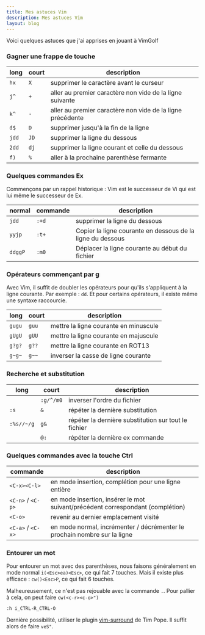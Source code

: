 ```yaml
---
title: Mes astuces Vim
description: Mes astuces Vim
layout: blog
---
```

Voici quelques astuces que j'ai apprises en jouant à VimGolf

### Gagner une frappe de touche

| long  | court | description                                                |
|-------|-------|------------------------------------------------------------|
| `hx`  | `X`   | supprimer le caractère avant le curseur                    |
| `j^`  | `+`   | aller au premier caractère non vide de la ligne suivante   |
| `k^`  | `-`   | aller au premier caractère non vide de la ligne précédente |
| `d$`  | `D`   | supprimer jusqu'à la fin de la ligne                       |
| `jdd` | `JD`  | supprimer la ligne du dessous                              |
| `2dd` | `dj`  | supprimer la ligne courant et celle du dessous             |
| `f)`  | `%`   | aller à la prochaine parenthèse fermante                   |

### Quelques commandes Ex

Commençons par un rappel historique : Vim est le successeur de Vi qui est lui même le successeur de
Ex.

| normal  | commande | description                                                |
|---------|----------|------------------------------------------------------------|
| `jdd`   | `:+d`    | supprimer la ligne du dessous                              |
| `yyjp`  | `:t+`    | Copier la ligne courante en dessous de la ligne du dessous |
| `ddggP` | `:m0`    | Déplacer la ligne courante au début du fichier             |

### Opérateurs commençant par g

Avec Vim, il suffit de doubler les opérateurs pour qu'ils s'appliquent à la ligne courante. Par
exemple : `dd`. Et pour certains opérateurs, il existe même une syntaxe raccourcie.

| long   | court | description                           |
|--------|-------|---------------------------------------|
| `gugu` | `guu` | mettre la ligne courante en minuscule |
| `gUgU` | `gUU` | mettre la ligne courante en majuscule |
| `g?g?` | `g??` | mettre la ligne courante en ROT13     |
| `g~g~` | `g~~` | inverser la casse de ligne courante   |

### Recherche et substitution

| long       | court     | description                                          |
|------------|-----------|------------------------------------------------------|
|            | `:g/^/m0` | inverser l'ordre du fichier                          |
| `:s`       | `&`       | répéter la dernière substitution                     |
| `:%s//~/g` | `g&`      | répéter la dernière substitution sur tout le fichier |
|            | `@:`      | répéter la dernière ex commande                      |

### Quelques commandes avec la touche Ctrl

| commande          | description                                                                    |
|-------------------|--------------------------------------------------------------------------------|
| `<C-x><C-l>`      | en mode insertion, complétion pour une ligne entière                           |
| `<C-n>` / `<C-p>` | en mode insertion, insérer le mot suivant/précédent correspondant (complétion) |
| `<C-o>`           | revenir au dernier emplacement visité                                          |
| `<C-a>` / `<C-x>` | en mode normal, incrémenter / décrémenter le prochain nombre sur la ligne      |

### Entourer un mot

Pour entourer un mot avec des parenthèses, nous faisons généralement en mode normal
`i(<Esc>ea)<Esc>`, ce qui fait 7 touches. Mais il existe plus efficace : `cw()<Esc>P`, ce qui fait 6
touches.

Malheureusement, ce n'est pas rejouable avec la commande `.`. Pour pallier à cela, on peut faire
`cw(<c-r><c-o>")`

```
:h i_CTRL-R_CTRL-O
```

Dernière possibilité, utiliser le plugin [vim-surround](https://github.com/tpope/vim-surround) de
Tim Pope. Il suffit alors de faire `veS"`.
